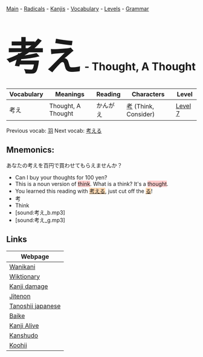 <style> bigfont {font-size: 100px}</style>
[Main](../README.md) -
[Radicals](../radicals.md) -
[Kanjis](../kanjis.md) -
[Vocabulary](../vocabulary.md) -
[Levels](../levels.md) -
[Grammar](../grammar.md)
# <bigfont> 考え</bigfont> - Thought, A Thought 

| Vocabulary | Meanings | Reading | Characters | Level |
| --- | --- | --- | --- | --- |
| 考え | Thought, A Thought | かんがえ |  [考](../kanjis/考.md) (Think, Consider) | [Level 7](../levels/wk_level7.md) |

Previous vocab: [羽](羽.md) Next vocab: [考える](考える.md) 

## Mnemonics:
あなたの考えを百円で買わせてもらえませんか？
* Can I buy your thoughts for 100 yen?
* This is a noun version of <span style="background-color:#ffcccb"> think</span>. What is a think? It's a <span style="background-color:#ffcccb"> thought</span>.
* You learned this reading with <span style="background-color:#fed8b1"> [考える](https://jisho.org/search/考える)</span>, just cut off the <span style="background-color:#fed8b1"> [る](https://jisho.org/search/る)</span>!
* 考
* Think
* [sound:考え_b.mp3]
* [sound:考え_g.mp3]


## Links 

| Webpage |
| --- |
| [Wanikani          ](https://www.wanikani.com/kanji/考え) |
| [Wiktionary        ](https://en.wiktionary.org/wiki/考え) |
| [Kanji damage      ](http://www.kanjidamage.com/kanji/search?utf8=✓&q=考え) |
| [Jitenon           ](https://jitenon.com/kanji/考え) |
| [Tanoshii japanese ](https://www.tanoshiijapanese.com/dictionary/kanji.cfm?k=考え) |
| [Baike             ](https://baike.baidu.com/item/考え) |
| [Kanji Alive       ](https://app.kanjialive.com/考え) |
| [Kanshudo          ](https://www.kanshudo.com/searchmn?q=考え) |
| [Koohii            ](https://kanji.koohii.com/study/kanji/考え) |
